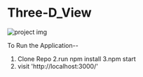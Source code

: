 # Three-D_View
![project img](https://user-images.githubusercontent.com/54978121/185733448-943c6af8-5cab-4051-be37-67bfaa5cd936.png)

 To Run the Application--
1. Clone Repo
2.run npm install
3.npm start
4. visit 'http://localhost:3000/'
